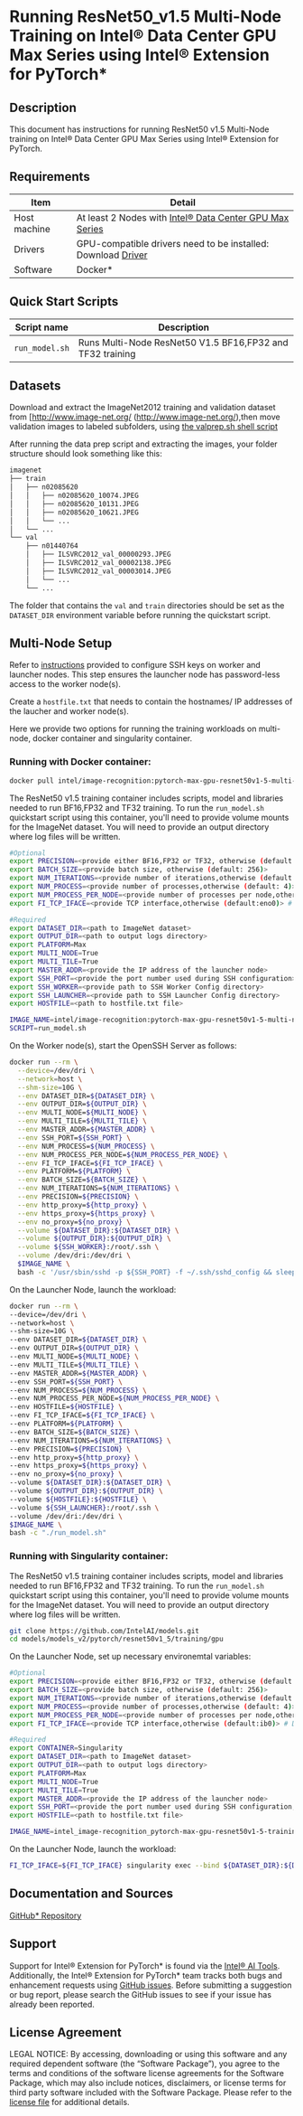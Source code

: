 # Running ResNet50_v1.5 Multi-Node Training on Intel® Data Center GPU Max Series using Intel® Extension for PyTorch*

## Description 
This document has instructions for running ResNet50 v1.5 Multi-Node training on Intel® Data Center GPU Max Series using Intel® Extension for PyTorch.

## Requirements
| Item | Detail |
| ------ | ------- |
| Host machine  | At least 2 Nodes with [Intel® Data Center GPU Max Series](https://ark.intel.com/content/www/us/en/ark/products/series/232874/intel-data-center-gpu-max-series.html)  |
| Drivers | GPU-compatible drivers need to be installed: Download [Driver](https://dgpu-docs.intel.com/driver/installation.html) |
| Software | Docker* |

## Quick Start Scripts

| Script name | Description |
|-------------|-------------|
| `run_model.sh` | Runs Multi-Node ResNet50 V1.5 BF16,FP32 and TF32 training |

## Datasets
Download and extract the ImageNet2012 training and validation dataset from [http://www.image-net.org/ (http://www.image-net.org/),then move validation images to labeled subfolders, using
[the valprep.sh shell script](https://raw.githubusercontent.com/soumith/imagenetloader.torch/master/valprep.sh)

After running the data prep script and extracting the images, your folder structure
should look something like this:
```bash
imagenet
├── train
│   ├── n02085620
│   │   ├── n02085620_10074.JPEG
│   │   ├── n02085620_10131.JPEG
│   │   ├── n02085620_10621.JPEG
│   │   └── ...
│   └── ...
└── val
    ├── n01440764
    │   ├── ILSVRC2012_val_00000293.JPEG
    │   ├── ILSVRC2012_val_00002138.JPEG
    │   ├── ILSVRC2012_val_00003014.JPEG
    │   └── ...
    └── ...
```
The folder that contains the `val` and `train` directories should be set as the `DATASET_DIR` environment variable before running the quickstart script.

## Multi-Node Setup 

Refer to [instructions](https://github.com/intel/ai-containers/tree/main/preset/deep-learning/demo/pytorch-distributed#setup-ssh) provided to configure SSH keys on worker and launcher nodes. This step ensures the launcher node has password-less access to the worker node(s).

Create a `hostfile.txt` that needs to contain the hostnames/ IP addresses of the laucher and worker node(s).

Here we provide two options for running the training workloads on multi-node, docker container and singularity container.

### Running with Docker container:
```bash
docker pull intel/image-recognition:pytorch-max-gpu-resnet50v1-5-multi-node-training
```
The ResNet50 v1.5 training container includes scripts, model and libraries needed to run BF16,FP32 and TF32 training. To run the `run_model.sh` quickstart script using this container, you'll need to provide volume mounts for the ImageNet dataset. You will need to provide an output directory where log files will be written. 

```bash
#Optional
export PRECISION=<provide either BF16,FP32 or TF32, otherwise (default: BF16)>
export BATCH_SIZE=<provide batch size, otherwise (default: 256)>
export NUM_ITERATIONS=<provide number of iterations,otherwise (default: 20)>
export NUM_PROCESS=<provide number of processes,otherwise (default: 4)>
export NUM_PROCESS_PER_NODE=<provide number of processes per node,otherwise (default: 2)>
export FI_TCP_IFACE=<provide TCP interface,otherwise (default:eno0)> # Doing `ip a` can reveal the relevant interface

#Required
export DATASET_DIR=<path to ImageNet dataset>
export OUTPUT_DIR=<path to output logs directory>
export PLATFORM=Max
export MULTI_NODE=True
export MULTI_TILE=True
export MASTER_ADDR=<provide the IP address of the launcher node>
export SSH_PORT=<provide the port number used during SSH configuration>
export SSH_WORKER=<provide path to SSH Worker Config directory>
export SSH_LAUNCHER=<provide path to SSH Launcher Config directory>
export HOSTFILE=<path to hostfile.txt file>

IMAGE_NAME=intel/image-recognition:pytorch-max-gpu-resnet50v1-5-multi-node-training
SCRIPT=run_model.sh
```
On the Worker node(s), start the OpenSSH Server as follows:
```bash
docker run --rm \
  --device=/dev/dri \
  --network=host \
  --shm-size=10G \
  --env DATASET_DIR=${DATASET_DIR} \
  --env OUTPUT_DIR=${OUTPUT_DIR} \
  --env MULTI_NODE=${MULTI_NODE} \
  --env MULTI_TILE=${MULTI_TILE} \
  --env MASTER_ADDR=${MASTER_ADDR} \
  --env SSH_PORT=${SSH_PORT} \
  --env NUM_PROCESS=${NUM_PROCESS} \
  --env NUM_PROCESS_PER_NODE=${NUM_PROCESS_PER_NODE} \
  --env FI_TCP_IFACE=${FI_TCP_IFACE} \
  --env PLATFORM=${PLATFORM} \
  --env BATCH_SIZE=${BATCH_SIZE} \
  --env NUM_ITERATIONS=${NUM_ITERATIONS} \
  --env PRECISION=${PRECISION} \
  --env http_proxy=${http_proxy} \
  --env https_proxy=${https_proxy} \
  --env no_proxy=${no_proxy} \
  --volume ${DATASET_DIR}:${DATASET_DIR} \
  --volume ${OUTPUT_DIR}:${OUTPUT_DIR} \
  --volume ${SSH_WORKER}:/root/.ssh \
  --volume /dev/dri:/dev/dri \
  $IMAGE_NAME \
  bash -c '/usr/sbin/sshd -p ${SSH_PORT} -f ~/.ssh/sshd_config && sleep infinity'
  ```

  On the Launcher Node, launch the workload:
  ```bash
  docker run --rm \
  --device=/dev/dri \
  --network=host \
  --shm-size=10G \
  --env DATASET_DIR=${DATASET_DIR} \
  --env OUTPUT_DIR=${OUTPUT_DIR} \
  --env MULTI_NODE=${MULTI_NODE} \
  --env MULTI_TILE=${MULTI_TILE} \
  --env MASTER_ADDR=${MASTER_ADDR} \
  --env SSH_PORT=${SSH_PORT} \
  --env NUM_PROCESS=${NUM_PROCESS} \
  --env NUM_PROCESS_PER_NODE=${NUM_PROCESS_PER_NODE} \
  --env HOSTFILE=${HOSTFILE} \
  --env FI_TCP_IFACE=${FI_TCP_IFACE} \
  --env PLATFORM=${PLATFORM} \
  --env BATCH_SIZE=${BATCH_SIZE} \
  --env NUM_ITERATIONS=${NUM_ITERATIONS} \
  --env PRECISION=${PRECISION} \
  --env http_proxy=${http_proxy} \
  --env https_proxy=${https_proxy} \
  --env no_proxy=${no_proxy} \
  --volume ${DATASET_DIR}:${DATASET_DIR} \
  --volume ${OUTPUT_DIR}:${OUTPUT_DIR} \
  --volume ${HOSTFILE}:${HOSTFILE} \
  --volume ${SSH_LAUNCHER}:/root/.ssh \
  --volume /dev/dri:/dev/dri \
  $IMAGE_NAME \
  bash -c "./run_model.sh"
  ```

### Running with Singularity container:
The ResNet50 v1.5 training container includes scripts, model and libraries needed to run BF16,FP32 and TF32 training. To run the `run_model.sh` quickstart script using this container, you'll need to provide volume mounts for the ImageNet dataset. You will need to provide an output directory where log files will be written. 

```bash
git clone https://github.com/IntelAI/models.git
cd models/models_v2/pytorch/resnet50v1_5/training/gpu
```

On the Launcher Node, set up necessary environemtal variables:
```bash
#Optional
export PRECISION=<provide either BF16,FP32 or TF32, otherwise (default: BF16)>
export BATCH_SIZE=<provide batch size, otherwise (default: 256)>
export NUM_ITERATIONS=<provide number of iterations,otherwise (default: 20)>
export NUM_PROCESS=<provide number of processes,otherwise (default: 4)>
export NUM_PROCESS_PER_NODE=<provide number of processes per node,otherwise (default: 2)>
export FI_TCP_IFACE=<provide TCP interface,otherwise (default:ib0)> # Doing `ip a` can reveal the relevant interface; default ib0 is for TCP with IP-over-IB

#Required
export CONTAINER=Singularity
export DATASET_DIR=<path to ImageNet dataset>
export OUTPUT_DIR=<path to output logs directory>
export PLATFORM=Max
export MULTI_NODE=True
export MULTI_TILE=True
export MASTER_ADDR=<provide the IP address of the launcher node>
export SSH_PORT=<provide the port number used during SSH configuration,otherwise (default: 29500)>
export HOSTFILE=<path to hostfile.txt file>

IMAGE_NAME=intel_image-recognition_pytorch-max-gpu-resnet50v1-5-training.sif
```

On the Launcher Node, launch the workload:
```bash
FI_TCP_IFACE=${FI_TCP_IFACE} singularity exec --bind ${DATASET_DIR}:${DATASET_DIR} --bind ${OUTPUT_DIR}:${OUTPUT_DIR} --bind ${HOSTFILE}:${HOSTFILE} /scratch/helpdesk/u.yq116016/images/pytorch-max-series-multi-node-multi-card-training.sif bash -c "bash run_model.sh"
```
## Documentation and Sources

[GitHub* Repository](https://github.com/IntelAI/models/tree/master/docker/max-gpu)

## Support
Support for Intel® Extension for PyTorch* is found via the [Intel® AI Tools](https://www.intel.com/content/www/us/en/developer/tools/oneapi/ai-analytics-toolkit.html). Additionally, the Intel® Extension for PyTorch* team tracks both bugs and enhancement requests using [GitHub issues](https://github.com/intel/intel-extension-for-pytorch/issues). Before submitting a suggestion or bug report, please search the GitHub issues to see if your issue has already been reported.

## License Agreement

LEGAL NOTICE: By accessing, downloading or using this software and any required dependent software (the “Software Package”), you agree to the terms and conditions of the software license agreements for the Software Package, which may also include notices, disclaimers, or license terms for third party software included with the Software Package. Please refer to the [license file](https://github.com/IntelAI/models/tree/master/third_party) for additional details.
